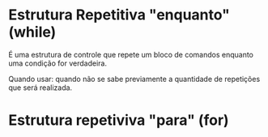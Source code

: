 # Estrutura Repetitiva "enquanto" (while)
É uma estrutura de controle que repete um bloco de comandos enquanto uma condição for verdadeira.

Quando usar: quando não se sabe previamente a quantidade de repetições que será realizada.

# Estrutura repetiviva "para" (for) 
 
 
 
